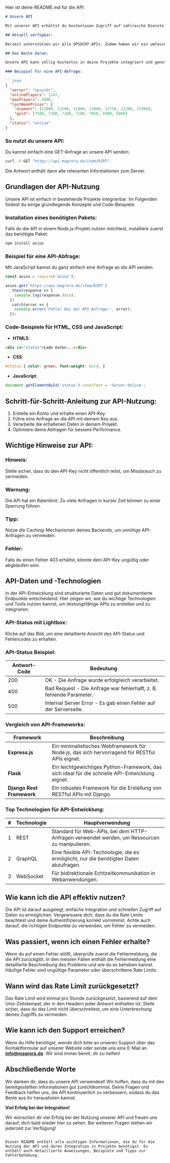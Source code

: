 Hier ist deine README.md für die API:

```md
# Unsere API

Mit unserer API erhältst du kostenlosen Zugriff auf zahlreiche Dienste, die normalerweise kostenpflichtig sind.

## Aktuell verfügbar:

Derzeit unterstützen wir alle OPSUCHT-APIs. Zudem haben wir ein umfassendes Statistiksystem entwickelt, mit dem du die Preisentwicklungen der vergangenen Wochen abrufen kannst. Darüber hinaus bieten wir weitere nützliche Server-Statistiken, wie die aktuelle Spieleranzahl, grundlegende Serverdaten und vieles mehr.

## Das Beste daran:

Unsere API kann völlig kostenlos in deine Projekte integriert und genutzt werden.

### Beispiel für eine API-Abfrage:

```json
{
  "server": "opsucht",
  "onlinePlayers": 1247,
  "maxPlayers": 5000,
  "lastWeekPrices": {
    "diamant": [12000, 12500, 11800, 13000, 12750, 12200, 11900],
    "gold": [7500, 7300, 7200, 7100, 7050, 6900, 6800]
  },
  "status": "online"
}
```

### So nutzt du unsere API:

Du kannst einfach eine GET-Anfrage an unsere API senden:

```bash
curl -X GET "https://api.magrora.de/item/DIRT"
```

Die Antwort enthält dann alle relevanten Informationen zum Server.

## Grundlagen der API-Nutzung

Unsere API ist einfach in bestehende Projekte integrierbar. Im Folgenden findest du einige grundlegende Konzepte und Code-Beispiele.

### Installation eines benötigten Pakets:

Falls du die API in einem Node.js-Projekt nutzen möchtest, installiere zuerst das benötigte Paket:

```bash
npm install axios
```

### Beispiel für eine API-Abfrage:

Mit JavaScript kannst du ganz einfach eine Anfrage an die API senden:

```javascript
const axios = require('axios');

axios.get('https://api.magrora.de/item/DIRT')
  .then(response => {
    console.log(response.data);
  })
  .catch(error => {
    console.error('Fehler bei der API-Anfrage:', error);
  });
```

### Code-Beispiele für HTML, CSS und JavaScript:

- **HTML5**:
```html
<div id="status">Lade Daten...</div>
```

- **CSS**:
```css
#status { color: green; font-weight: bold; }
```

- **JavaScript**:
```javascript
document.getElementById('status').innerText = 'Server Online';
```

## Schritt-für-Schritt-Anleitung zur API-Nutzung:

1. Erstelle ein Konto und erhalte einen API-Key.
2. Führe eine Anfrage an die API mit deinem Key aus.
3. Verarbeite die erhaltenen Daten in deinem Projekt.
4. Optimiere deine Abfragen für bessere Performance.

## Wichtige Hinweise zur API:

### Hinweis:
Stelle sicher, dass du den API-Key nicht öffentlich teilst, um Missbrauch zu vermeiden.

### Warnung:
Die API hat ein Ratenlimit. Zu viele Anfragen in kurzer Zeit können zu einer Sperrung führen.

### Tipp:
Nutze die Caching-Mechanismen deines Backends, um unnötige API-Anfragen zu vermeiden.

### Fehler:
Falls du einen Fehler 403 erhältst, könnte dein API-Key ungültig oder abgelaufen sein.

## API-Daten und -Technologien

In der API-Entwicklung sind strukturierte Daten und gut dokumentierte Endpunkte entscheidend. Hier zeigen wir, wie du wichtige Technologien und Tools nutzen kannst, um leistungsfähige APIs zu erstellen und zu integrieren.

### API-Status mit Lightbox:
Klicke auf das Bild, um eine detaillierte Ansicht des API-Status und Fehlercodes zu erhalten.

### API-Status Beispiel:

| Antwort-Code | Bedeutung                                   |
|--------------|---------------------------------------------|
| 200          | OK - Die Anfrage wurde erfolgreich verarbeitet. |
| 400          | Bad Request - Die Anfrage war fehlerhaft, z. B. fehlende Parameter. |
| 500          | Internal Server Error - Es gab einen Fehler auf der Serverseite. |

### Vergleich von API-Frameworks:

| Framework             | Beschreibung                                                        |
|-----------------------|---------------------------------------------------------------------|
| **Express.js**         | Ein minimalistisches Webframework für Node.js, das sich hervorragend für RESTful APIs eignet. |
| **Flask**              | Ein leichtgewichtiges Python-Framework, das sich ideal für die schnelle API-Entwicklung eignet. |
| **Django Rest Framework** | Ein robustes Framework für die Erstellung von RESTful APIs mit Django. |

### Top Technologien für API-Entwicklung:

| #  | Technologie | Hauptverwendung                               |
|----|-------------|-----------------------------------------------|
| 1  | REST        | Standard für Web-APIs, bei dem HTTP-Anfragen verwendet werden, um Ressourcen zu manipulieren. |
| 2  | GraphQL     | Eine flexible API-Technologie, die es ermöglicht, nur die benötigten Daten abzufragen. |
| 3  | WebSocket   | Für bidirektionale Echtzeitkommunikation in Webanwendungen. |

## Wie kann ich die API effektiv nutzen?

Die API ist darauf ausgelegt, einfache Integration und schnellen Zugriff auf Daten zu ermöglichen. Vergewissere dich, dass du die Rate Limits beachtest und deine Authentifizierung korrekt vornimmst. Achte auch darauf, die richtigen Endpunkte zu verwenden, um Fehler zu vermeiden.

## Was passiert, wenn ich einen Fehler erhalte?

Wenn du auf einen Fehler stößt, überprüfe zuerst die Fehlermeldung, die die API zurückgibt. In den meisten Fällen enthält die Fehlermeldung eine detaillierte Beschreibung des Problems und wie du es beheben kannst. Häufige Fehler sind ungültige Parameter oder überschrittene Rate Limits.

## Wann wird das Rate Limit zurückgesetzt?

Das Rate Limit wird einmal pro Stunde zurückgesetzt, basierend auf dem Unix-Zeitstempel, der in den Headern jeder Antwort enthalten ist. Stelle sicher, dass du das Limit nicht überschreitest, um eine Unterbrechung deines Zugriffs zu vermeiden.

## Wie kann ich den Support erreichen?

Wenn du Hilfe benötigst, wende dich bitte an unseren Support über das Kontaktformular auf unserer Website oder sende uns eine E-Mail an **info@magrora.de**. Wir sind immer bereit, dir zu helfen!

## Abschließende Worte

Wir danken dir, dass du unsere API verwendest! Wir hoffen, dass du mit den bereitgestellten Informationen gut zurechtkommst. Deine Fragen und Feedback helfen uns, die API kontinuierlich zu verbessern, sodass du das Beste aus ihr herausholen kannst.

**Viel Erfolg bei der Integration!**

Wir wünschen dir viel Erfolg bei der Nutzung unserer API und freuen uns darauf, dich bald wieder hier zu sehen. Bei weiteren Fragen stehen wir jederzeit zur Verfügung!
```

Dieser README enthält alle wichtigen Informationen, die du für die Nutzung der API und deren Integration in Projekte benötigst. Es enthält auch detaillierte Anweisungen, Beispiele und Tipps zur Fehlerbehebung.
